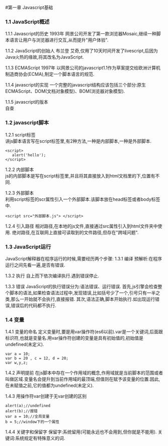 #第一章 Javascript基础

### 1.1 JavaScript概述

1.1.1 Javascript的历史
1993年 网景公司开发了第一款浏览器Mosaic,继续一种脚本语言让用户与浏览器进行交互,从而提升"用户体验".

1.1.2 JavaScript的创始人
布兰登 艾奇,仅用了10天时间开发了livescript,后因为Java火热的缘故,将其改名为JavaScript.

1.1.3 ECMAScript
1997年 以网景公司的javascript1.1作为草案提交给欧洲计算机制造商协会(ECMA),制定一个脚本语言的规范.

1.1.4 javascript的实现 
一个完整的javascript结构应该包括三个部分:原生ECMAScript、DOM(文档对象模型)、BOM(浏览器对象模型).

1.1.5 javascript的版本  
自查

### 1.2 javascript脚本

1.2.1 script标签  
讲js脚本语言写在script标签里,有2种方法,一种是内部脚本,一种是外部脚本.

    <script>
       alert('hello');
    </script>

1.2.2 内部脚本  
js的内部脚本是写在script标签里,并且将其直接放入到html文档里的<!DOCTYPE html>下,位置有不同.

1.2.3 外部脚本  
利用script标签的scr属性引入一个外部脚本.该脚本放在head标签或者body标签中.

    <script src="外部脚本.js"> </script>

1.2.4 引入路径
相对路径,在本地的js文件,直接通过src属性引入到html文件夹中使用.
绝对路径,在互联网上直接可读取到的文件路径,但存在"跨域问题".

### 1.3 JavaScript运行
JavaScript解释器在程序运行的时候,需要经历两个步骤:
1.3.1 编译
预解析:在程序运行之间先看一遍,是否有错误.  

1.3.2 执行 
自上而下依次编译执行.遇到错误停止.  

1.3.3 错误 
JavaScript的执行错误分为:语法错误、运行错误.
首先,js引擎会检查整个脚本的语法,如果检查语法过程中,发现错误,比如括号少了一个,引号只有一半之类,那么一开始就不会执行,直接报错. 
其次,语法正确,脚本开始执行.如出现运行错误,错误后的代码都不执行. 
  
### 1.4 变量
1.4.1 变量的命名
定义变量时,要是用var操作符(es6以前).var是一个关键词,后面跟标识符,也就是变量名.用var操作符创建的变量是具有初始值的,初始值是undefined(未定义).

    var a = 10;
    var b = 20 , c = 12, d = 20;
    var w,y,z;

1.4.2 声明提前
在js脚本中存在一个作用域的概念,作用域就是当前脚本的范围或者叫做区域.变量名会提升到当前作用域的最顶端,但值则在赋予该变量的位置.因此,在未赋值之前,它的值都为undefined(未定义).

1.4.3 用操作符var创建于无var创建的区别

    alert(a);//undefined
    alert(b);//报错
    var a = 10;//全局变量
    b = 5;//window下的一个属性

1.4.4 关键字和保留字
保留字:系统留用(可能永远也不会用到,但你就是不能用).
关键词:系统规定有特殊意义的词.
